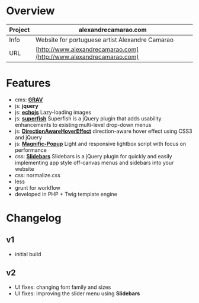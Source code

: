 # Overview

Project | alexandrecamarao.com
--- | ---
Info | Website for portuguese artist Alexandre Camarao
URL | [http://www.alexandrecamarao.com](http://www.alexandrecamarao.com)

# Features
- cms: [**GRAV**](http://getgrav.org/)
- js: **jquery**
- js: [**echojs**](https://github.com/toddmotto/echo/) Lazy-loading images
- js: [**superfish**](https://github.com/joeldbirch/superfish/) Superfish is a jQuery plugin that adds usability enhancements to existing multi-level drop-down menus
- js: [**DirectionAwareHoverEffect**](https://github.com/codrops/DirectionAwareHoverEffect/) direction-aware hover effect using CSS3 and jQuery
- js: [**Magnific-Popup**](https://github.com/dimsemenov/Magnific-Popup/) Light and responsive lightbox script with focus on performance
- css: [**Slidebars**](http://plugins.adchsm.me/slidebars) Slidebars is a jQuery plugin for quickly and easily implementing app style off-canvas menus and sidebars into your website
- css: normalize.css
- less
- grunt for workflow
- developed in PHP + Twig template engine


# Changelog

## v1
- initial build

## v2
- UI fixes: changing font family and sizes
- UI fixes: improving the slider menu using **Slidebars**